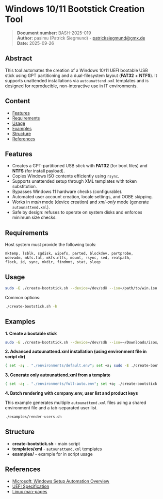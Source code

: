 # Windows 10/11 Bootstick Creation Tool

> **Document number:** BASH-2025-019<br>
> **Author:** pasimu (Patrick Siegmund) - <patricksiegmund@gmx.de><br>
> **Date:** 2025-09-26<br>

## Abstract

This tool automates the creation of a Windows 10/11 UEFI bootable USB stick using GPT partitioning and a dual-filesystem layout (**FAT32** + **NTFS**). It supports unattended installations via `autounattend.xml` templates and is designed for reproducible, non-interactive use in IT environments.

## Content

- [Features](#features)
- [Requirements](#requirements)
- [Usage](#usage)
- [Examples](#examples)
- [Structure](#structure)
- [References](#references)

## Features

- Creates a GPT-partitioned USB stick with **FAT32** (for boot files) and **NTFS** (for install payload).
- Copies Windows ISO contents efficiently using `rsync`.
- Supports unattended setup through XML templates with token substitution.
- Bypasses Windows 11 hardware checks (configurable).
- Automated user account creation, locale settings, and OOBE skipping.
- Works in *main* mode (device creation) and *xml-only* mode (generate `autounattend.xml`).
- Safe by design: refuses to operate on system disks and enforces minimum size checks.

## Requirements

Host system must provide the following tools:

```
mktemp, lsblk, sgdisk, wipefs, parted, blockdev, partprobe,
udevadm, mkfs.fat, mkfs.ntfs, mount, rsync, sed, realpath,
flock, id, sync, mkdir, findmnt, stat, sleep
```

## Usage

```bash
sudo -E ./create-bootstick.sh --device=/dev/sdX --iso=/path/to/win.iso [OPTIONS]
```

Common options:

```bash
./create-bootstick.sh -h
```

## Examples

**1. Create a bootable stick**

```bash
sudo -E ./create-bootstick.sh --device=/dev/sdb --iso=~/Downloads/isos/Win11_24H2_German_x64.iso --non-interactive
```

**2. Advanced autounattend.xml installation (using environment file in script dir)**

```bash
( set -a; . "./environments/default.env"; set +a; sudo -E ./create-bootstick.sh --device=/dev/sdb )
```

**3. Generate only autounattend.xml from a template**

```bash
( set -a; . "./environments/full-auto.env"; set +a; ./create-bootstick.sh --template=./templates/xml/win11-autounattend.xml --autounattend-out=./autounattend.xml )
```

**4. Batch rendering with company.env, user list and product keys**

This example generates multiple `autounattend.xml` files using a shared environment file and a tab-separated user list.

```bash
./examples/render-users.sh
```

## Structure

- **create-bootstick.sh** - main script
- **templates/xml** - `autounattend.xml` templates
- **examples/** - example for in script usage

## References

- [Microsoft: Windows Setup Automation Overview](https://docs.microsoft.com/en-us/windows-hardware/manufacture/desktop/windows-setup-automation-overview)
- [UEFI Specification](https://uefi.org/specifications)
- [Linux man-pages](https://man7.org/linux/man-pages/)
